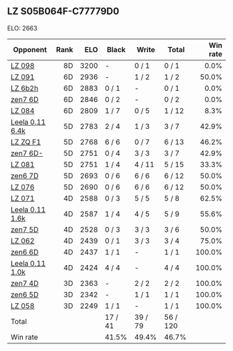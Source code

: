 ## LZ S05B064F-C77779D0 ##

ELO: 2663

Opponent | Rank | ELO | Black | Write | Total | Win rate
---------|-----:|----:|-------|-------|-------|-------:
[LZ 098](LZ%20098.md) | 8D | 3200 | - | 0 / 1 | 0 / 1 | 0.0%
[LZ 091](LZ%20091.md) | 6D | 2936 | - | 1 / 2 | 1 / 2 | 50.0%
[LZ 6b2h](LZ%206b2h.md) | 6D | 2883 | 0 / 1 | - | 0 / 1 | 0.0%
[zen7 6D](zen7%206D.md) | 6D | 2846 | 0 / 2 | - | 0 / 2 | 0.0%
[LZ 084](LZ%20084.md) | 6D | 2809 | 1 / 7 | 0 / 5 | 1 / 12 | 8.3%
[Leela 0.11 6.4k](Leela%200.11%206.4k.md) | 5D | 2783 | 2 / 4 | 1 / 3 | 3 / 7 | 42.9%
[LZ ZQ F1](LZ%20ZQ%20F1.md) | 5D | 2768 | 6 / 6 | 0 / 7 | 6 / 13 | 46.2%
[zen7 6D-](zen7%206D-.md) | 5D | 2751 | 0 / 4 | 3 / 3 | 3 / 7 | 42.9%
[LZ 081](LZ%20081.md) | 5D | 2751 | 1 / 4 | 4 / 11 | 5 / 15 | 33.3%
[zen6 7D](zen6%207D.md) | 5D | 2693 | 0 / 6 | 6 / 6 | 6 / 12 | 50.0%
[LZ 076](LZ%20076.md) | 5D | 2690 | 0 / 6 | 6 / 6 | 6 / 12 | 50.0%
[LZ 071](LZ%20071.md) | 4D | 2588 | 0 / 3 | 5 / 5 | 5 / 8 | 62.5%
[Leela 0.11 1.6k](Leela%200.11%201.6k.md) | 4D | 2587 | 1 / 4 | 4 / 5 | 5 / 9 | 55.6%
[zen7 5D](zen7%205D.md) | 4D | 2528 | 0 / 3 | 3 / 3 | 3 / 6 | 50.0%
[LZ 062](LZ%20062.md) | 4D | 2439 | 0 / 1 | 3 / 3 | 3 / 4 | 75.0%
[zen6 6D](zen6%206D.md) | 4D | 2437 | 1 / 1 | - | 1 / 1 | 100.0%
[Leela 0.11 1.0k](Leela%200.11%201.0k.md) | 4D | 2424 | 4 / 4 | - | 4 / 4 | 100.0%
[zen7 4D](zen7%204D.md) | 3D | 2363 | - | 2 / 2 | 2 / 2 | 100.0%
[zen6 5D](zen6%205D.md) | 3D | 2342 | - | 1 / 1 | 1 / 1 | 100.0%
[LZ 058](LZ%20058.md) | 3D | 2249 | 1 / 1 | - | 1 / 1 | 100.0%
Total | | | 17 / 41 | 39 / 79 | 56 / 120 | 
Win rate| | | 41.5% | 49.4% | 46.7% | 
